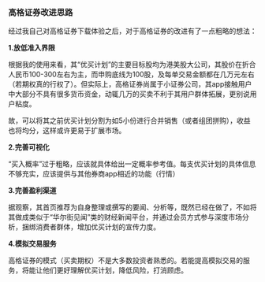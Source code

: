 ### 高格证券改进思路

经过我自己对高格证券下载体验之后，对于高格证券的改进有了一点粗略的想法：

**1.放低准入界限**

根据我的使用来看，其“优买计划”的主要目标股均为港美股大公司，其股价在折合人民币100-300左右为主，而申购底线为100股，及每单交易金额都在几万元左右（若期权真的行权了）。但实际上，高格证券尚属于小证券公司，其app接触用户中大部分不具有很多货币资金，动辄几万的买卖不利于其用户群体拓展，更别说用户粘度。

故，可以将其之前优买计划分割为如5小份进行合并销售（或者组团拼购），收益也将均分，这样或许更易于扩展市场。

**2.完善可视化**

“买入概率”过于粗略，应该就具体给出一定概率参考值。每支优买计划的具体信息不够充实，应该提供与其他券商app相近的功能（行情）

**3.完善盈利渠道**

据观察，其首页推荐为自身整理或撰写的要闻、分析等，既然已经在做了，不如将其做成类似于“华尔街见闻”类的财经新闻平台，并通过会员方式参与深度市场分析，捆绑消费者群体，增加优买计划的宣传力度。

**4.模拟交易服务**

高格证券的模式（买卖期权）不是大多数投资者熟悉的。若能提高模拟交易的服务，将能让他们更好理解优买计划，降低风险，打消顾虑。